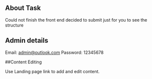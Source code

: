 
## About Task

<p>Could not finish the front end decided to submit just for you to see the structure </p>

## Admin details

Email: admin@outlook.com
Password: 12345678

##Content Editing

Use Landing page link to add and edit content.
